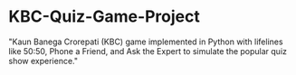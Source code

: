 # KBC-Quiz-Game-Project
"Kaun Banega Crorepati (KBC) game implemented in Python with lifelines like 50:50, Phone a Friend, and Ask the Expert to simulate the popular quiz show experience."
